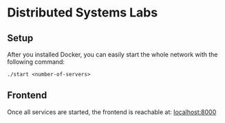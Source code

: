 # Distributed Systems Labs

## Setup

After you installed Docker, you can easily start the whole network with the following command:
```
./start <number-of-servers>
```

## Frontend
Once all services are started, the frontend is reachable at: [localhost:8000](http://localhost:8000)